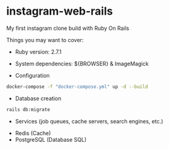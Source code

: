 # instagram-web-rails

My first instagram clone build with Ruby On Rails

Things you may want to cover:

* Ruby version: 2.7.1

* System dependencies: ${BROWSER} & ImageMagick

* Configuration

```zsh
docker-compose -f "docker-compose.yml" up -d --build
```

* Database creation

```zsh
rails db:migrate
```

* Services (job queues, cache servers, search engines, etc.)

- Redis (Cache)
- PostgreSQL (Database SQL)

